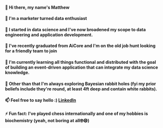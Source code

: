 #### 👋 Hi there, my name's Matthew
#### 💬 I'm a marketer turned data enthusiast
#### 💬 I started in data science and I've now broadened my scope to data engineering and application development.
#### 💬 I've recently graduated from AiCore and I'm on the old job hunt looking for a friendly team to join   
#### 🌱 I'm currently learning all things functional and distributed with the goal of building an event-driven application that can integrate my data science knowledge.    
#### 🌱 Other than that I'm always exploring Bayesian rabbit holes (fyi my prior beliefs include they're round, at least 4ft deep and contain white rabbits).
#### 📫 Feel free to say hello :) [LinkedIn](https://www.linkedin.com/in/matthew-m-a847349/)
#### ⚡ Fun fact: I've played chess internationally and one of my hobbies is biochemistry (yeah, not boring at all🤓😄)   

<!--
**mrmarq1/mrmarq1** is a ✨ _special_ ✨ repository because its `README.md` (this file) appears on your GitHub profile.

Here are some ideas to get you started:

- 🔭 I’m currently working on ...
- 👯 I’m looking to collaborate on ...
- 🤔 I’m looking for help with ...
- 💬 Ask me about ...
- 📫 How to reach me: ...
- 😄 Pronouns: ...
- ⚡ Fun fact: ...
-->
